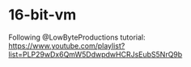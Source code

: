 # 16-bit-vm

Following @LowByteProductions tutorial: https://www.youtube.com/playlist?list=PLP29wDx6QmW5DdwpdwHCRJsEubS5NrQ9b
